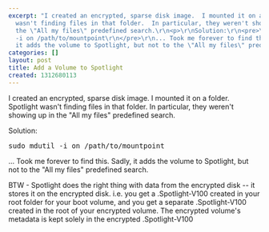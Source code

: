 ```yaml
---
excerpt: "I created an encrypted, sparse disk image.  I mounted it on a folder.  Spotlight
  wasn't finding files in that folder.  In particular, they weren't showing up in
  the \"All my files\" predefined search.\r\n<p>\r\nSolution:\r\n<pre>\r\nsudo mdutil
  -i on /path/to/mountpoint\r\n</pre>\r\n... Took me forever to find this.  Sadly,
  it adds the volume to Spotlight, but not to the \"All my files\" predefined search.\r\n<p>\r"
categories: []
layout: post
title: Add a Volume to Spotlight
created: 1312680113
---
```

I created an encrypted, sparse disk image.  I mounted it on a folder.  Spotlight wasn't finding files in that folder.  In particular, they weren't showing up in the "All my files" predefined search.
<p>
Solution:
<pre>
sudo mdutil -i on /path/to/mountpoint
</pre>
... Took me forever to find this.  Sadly, it adds the volume to Spotlight, but not to the "All my files" predefined search.
<p>
BTW - Spotlight does the right thing with data from the encrypted disk -- it stores it on the encrypted disk.  i.e. you get a .Spotlight-V100 created in your root folder for your boot volume, and you get a separate .Spotlight-V100 created in the root of your encrypted volume.  The encrypted volume's metadata is kept solely in the encrypted .Spotlight-V100
